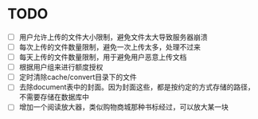 # TODO

- [ ] 用户允许上传的文件大小限制，避免文件太大导致服务器崩溃
- [ ] 每次上传的文件数量限制，避免一次上传太多，处理不过来
- [ ] 每天上传的文件数量限制，用于避免用户恶意上传文档
- [ ] 根据用户组来进行额度授权
- [ ] 定时清除cache/convert目录下的文件
- [ ] 去除document表中的封面。因为封面这些，都是按约定的方式存储的路径，不需要存储在数据库中
- [ ] 增加一个阅读放大器，类似购物商城那种书标经过，可以放大某一块